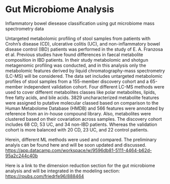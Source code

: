 # Gut Microbiome Analysis
Inflammatory bowel diesease classification using gut microbiome mass spectrometry data

Untargeted metabolomic profiling of stool samples from patients with Crohn’s disease (CD), ulcerative colitis (UC), and non-inflammatory bowel disease control (IBD) patients was performed in the study of E. A. Franzosa et al. Previous studies have found differences in faecal metabolite composition in IBD patients. In their study metabolomic and shotgun metagenomic profiling was conducted, and in this analysis only the metabolomic features derived by liquid chromatography-mass spectrometry (LC-MS) will be considered. The data set includes untargeted metabolomic profiles of stool samples from a 155-member discovery cohort and a 65-member independent validation cohort. Four different LC-MS methods were used to cover different metabolites classes like polar metabolites, lipids, free fatty acids, and bile acids. 3829 uncharacterized metabolite features were assigned to putative molecular classed based on comparison to the Human Metabolome Database (HMDB) and 566 features were annotated by reference from an in-house compound library. Also, metabolites were clustered based on their covariation across samples. The discovery cohort includes 68 CD, 53 UC, and 34 non-IBD patients. Whereas the validation cohort is more balanced with 20 CD, 23 UC, and 22 control patients. 

Herein, different ML methods were used and compared. The preliminary analyis can be found here and will be soon updated and discussed. https://app.datacamp.com/workspace/w/9596db81-5111-4464-b62d-95a2c244c40b

Here is a link to the dimension reduction section for the gut microbiome analysis and will be integrated in the modeling section: https://rpubs.com/friedrfe96/888464
